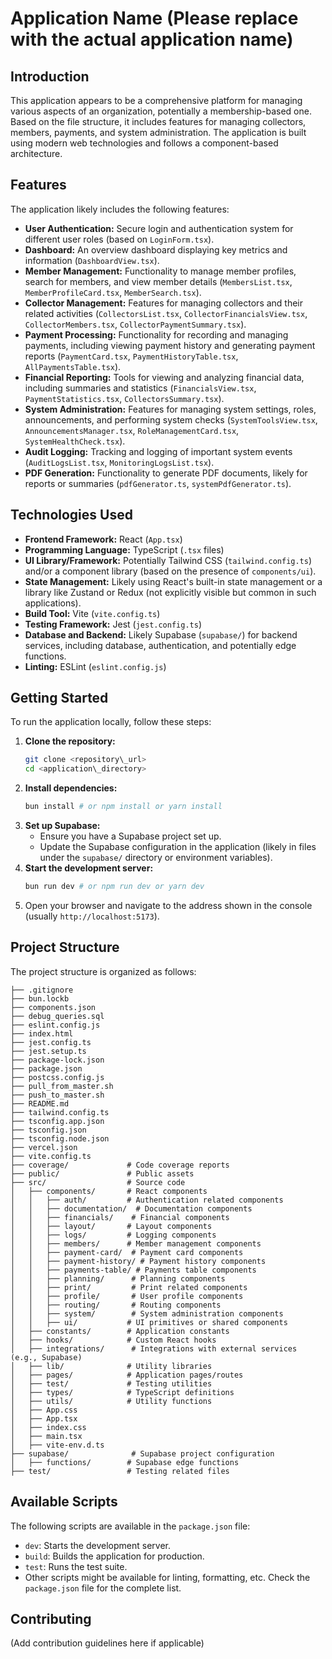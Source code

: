 # Application Name (Please replace with the actual application name)

## Introduction

This application appears to be a comprehensive platform for managing various aspects of an organization, potentially a membership-based one. Based on the file structure, it includes features for managing collectors, members, payments, and system administration. The application is built using modern web technologies and follows a component-based architecture.

## Features

The application likely includes the following features:

*   **User Authentication:** Secure login and authentication system for different user roles (based on `LoginForm.tsx`).
*   **Dashboard:** An overview dashboard displaying key metrics and information (`DashboardView.tsx`).
*   **Member Management:** Functionality to manage member profiles, search for members, and view member details (`MembersList.tsx`, `MemberProfileCard.tsx`, `MemberSearch.tsx`).
*   **Collector Management:** Features for managing collectors and their related activities (`CollectorsList.tsx`, `CollectorFinancialsView.tsx`, `CollectorMembers.tsx`, `CollectorPaymentSummary.tsx`).
*   **Payment Processing:** Functionality for recording and managing payments, including viewing payment history and generating payment reports (`PaymentCard.tsx`, `PaymentHistoryTable.tsx`, `AllPaymentsTable.tsx`).
*   **Financial Reporting:** Tools for viewing and analyzing financial data, including summaries and statistics (`FinancialsView.tsx`, `PaymentStatistics.tsx`, `CollectorsSummary.tsx`).
*   **System Administration:** Features for managing system settings, roles, announcements, and performing system checks (`SystemToolsView.tsx`, `AnnouncementsManager.tsx`, `RoleManagementCard.tsx`, `SystemHealthCheck.tsx`).
*   **Audit Logging:** Tracking and logging of important system events (`AuditLogsList.tsx`, `MonitoringLogsList.tsx`).
*   **PDF Generation:** Functionality to generate PDF documents, likely for reports or summaries (`pdfGenerator.ts`, `systemPdfGenerator.ts`).

## Technologies Used

*   **Frontend Framework:** React (`App.tsx`)
*   **Programming Language:** TypeScript (`.tsx` files)
*   **UI Library/Framework:** Potentially Tailwind CSS (`tailwind.config.ts`) and/or a component library (based on the presence of `components/ui`).
*   **State Management:** Likely using React's built-in state management or a library like Zustand or Redux (not explicitly visible but common in such applications).
*   **Build Tool:** Vite (`vite.config.ts`)
*   **Testing Framework:** Jest (`jest.config.ts`)
*   **Database and Backend:** Likely Supabase (`supabase/`) for backend services, including database, authentication, and potentially edge functions.
*   **Linting:** ESLint (`eslint.config.js`)

## Getting Started

To run the application locally, follow these steps:

1. **Clone the repository:**
    ```bash
    git clone <repository\_url>
    cd <application\_directory>
    ```
2. **Install dependencies:**
    ```bash
    bun install # or npm install or yarn install
    ```
3. **Set up Supabase:**
    *   Ensure you have a Supabase project set up.
    *   Update the Supabase configuration in the application (likely in files under the `supabase/` directory or environment variables).
4. **Start the development server:**
    ```bash
    bun run dev # or npm run dev or yarn dev
    ```
5. Open your browser and navigate to the address shown in the console (usually `http://localhost:5173`).

## Project Structure

The project structure is organized as follows:

```
├── .gitignore
├── bun.lockb
├── components.json
├── debug_queries.sql
├── eslint.config.js
├── index.html
├── jest.config.ts
├── jest.setup.ts
├── package-lock.json
├── package.json
├── postcss.config.js
├── pull_from_master.sh
├── push_to_master.sh
├── README.md
├── tailwind.config.ts
├── tsconfig.app.json
├── tsconfig.json
├── tsconfig.node.json
├── vercel.json
├── vite.config.ts
├── coverage/             # Code coverage reports
├── public/               # Public assets
├── src/                  # Source code
│   ├── components/       # React components
│   │   ├── auth/         # Authentication related components
│   │   ├── documentation/  # Documentation components
│   │   ├── financials/    # Financial components
│   │   ├── layout/       # Layout components
│   │   ├── logs/         # Logging components
│   │   ├── members/      # Member management components
│   │   ├── payment-card/  # Payment card components
│   │   ├── payment-history/ # Payment history components
│   │   ├── payments-table/ # Payments table components
│   │   ├── planning/      # Planning components
│   │   ├── print/         # Print related components
│   │   ├── profile/       # User profile components
│   │   ├── routing/       # Routing components
│   │   ├── system/        # System administration components
│   │   ├── ui/           # UI primitives or shared components
│   ├── constants/        # Application constants
│   ├── hooks/            # Custom React hooks
│   ├── integrations/      # Integrations with external services (e.g., Supabase)
│   ├── lib/              # Utility libraries
│   ├── pages/            # Application pages/routes
│   ├── test/             # Testing utilities
│   ├── types/            # TypeScript definitions
│   ├── utils/            # Utility functions
│   ├── App.css
│   ├── App.tsx
│   ├── index.css
│   ├── main.tsx
│   ├── vite-env.d.ts
├── supabase/              # Supabase project configuration
│   ├── functions/        # Supabase edge functions
├── test/                 # Testing related files
```

## Available Scripts

The following scripts are available in the `package.json` file:

*   `dev`: Starts the development server.
*   `build`: Builds the application for production.
*   `test`: Runs the test suite.
*   Other scripts might be available for linting, formatting, etc. Check the `package.json` file for the complete list.

## Contributing

(Add contribution guidelines here if applicable)